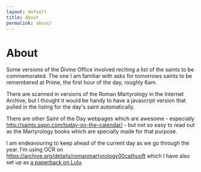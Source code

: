 ```yaml
---
layout: default
title: About
permalink: about/
---
```


About
=====

<p>Some versions of the Divine Office involved reciting a list of the saints to be commemorated.  The one I am familiar with asks for tomorrows saints to be remembered at Prime, the first hour of the day, roughly 6am.</p>

<p>There are scanned in versions of the Roman Martyrology in the Internet Archive, but I thought it would be handy to have a javascript version that pulled in the listing for the day's saint automatically.</p>

<p>There are other Saint of the Day webpages which are awesome - especially <a href="http://saints.sqpn.com/today-on-the-calendar/">http://saints.sqpn.com/today-on-the-calendar/</a> - but not so easy to read out as the Martyrology books which are specially made for that purpose.</p>

<p>I am endeavouring to keep ahead of the current day as we go through the year.  I'm using OCR on <a href="https://archive.org/details/romanmartyrology00cathuoft">https://archive.org/details/romanmartyrology00cathuoft</a> which I have also set up as <a href="http://www.lulu.com/shop/benedict-xiv/roman-martyrology/paperback/product-21821878.html">a paperback on Lulu</a>.</p>


